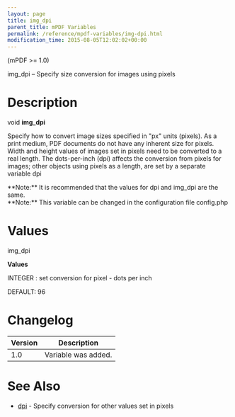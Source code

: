 ```yaml
---
layout: page
title: img_dpi
parent_title: mPDF Variables
permalink: /reference/mpdf-variables/img-dpi.html
modification_time: 2015-08-05T12:02:02+00:00
---
```


(mPDF >= 1.0)

img_dpi – Specify size conversion for images using pixels

# Description

void **img_dpi**

Specify how to convert image sizes specified in "px" units (pixels). As a print medium, PDF documents do not have any inherent size for pixels. Width and height values of images set in pixels need to be converted to a real length. The dots-per-inch (dpi) affects the conversion from pixels for images; other objects using pixels as a length, are set by a separate variable <span class="parameter">dpi</span>

<div class="alert alert-info" role="alert">**Note:** It is recommended that the values for <span class="parameter">dpi</span> and <span class="parameter">img_dpi</span> are the same.</div>

<div class="alert alert-info" role="alert">**Note:** This variable can be changed in the configuration file <span class="filename">config.php</span></div>

# Values

<span class="parameter">img_dpi</span>

**Values**

<span class="smallblock">INTEGER </span>: set conversion for pixel - dots per inch

<span class="smallblock">DEFAULT</span>: 96

# Changelog

<table class="table"> <thead>
<tr> <th>Version</th><th>Description</th> </tr>
</thead> <tbody>
<tr>
<td>1.0</td>
<td>Variable was added.</td>
</tr>
</tbody> </table>

# See Also

<ul>
<li class="manual_boxlist"><a href="{{ "/reference/mpdf-variables/dpi.html" | prepend: site.baseurl }}">dpi</a> - Specify conversion for other values set in pixels</li>
</ul>


